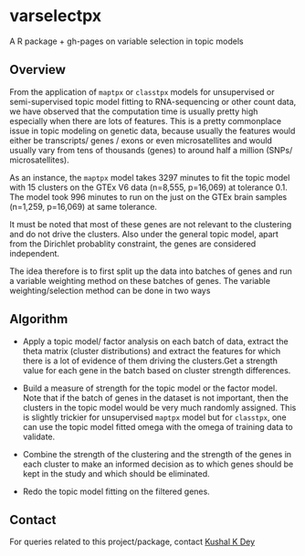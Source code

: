 # varselectpx
A R package + gh-pages on variable selection in topic models

## Overview

From the application of `maptpx` or `classtpx` models for unsupervised or semi-supervised topic model fitting to RNA-sequencing or other count data, we have observed that the computation time is usually pretty high especially when there are lots of features. This is a pretty commonplace issue in topic modeling on genetic data, because usually the features would either be transcripts/ genes / exons or even microsatellites and would usually vary from tens of thousands (genes) to around half a million (SNPs/ microsatellites).

As an instance, the `maptpx` model takes 3297 minutes to fit the topic model with $15$ clusters on the GTEx V6 data (n=8,555, p=16,069) at tolerance $0.1$. The model took $996$ minutes to run on the just on the GTEx brain samples (n=1,259, p=16,069) at same tolerance.

It must be noted that most of these genes are not relevant to the clustering and do not drive the clusters. Also under the general topic model, apart from the Dirichlet probablity constraint, the genes are considered independent. 

The idea therefore is to first split up the data into batches of genes and run a variable weighting method on these batches of genes. The variable weighting/selection method can be done in two ways

## Algorithm 


- Apply a topic model/ factor analysis on each batch of data, extract the theta matrix (cluster distributions) and extract the features for which there is a lot of evidence of them driving the clusters.Get a strength value for each gene in the batch based on cluster strength differences.

- Build a measure of strength for the topic model or the factor model. Note that if the batch of genes in the dataset is not important, then the clusters in the topic model would be very much randomly assigned. This is slightly trickier for unsupervised `maptpx` model but for `classtpx`, one can use the topic model fitted omega with the omega of training data to validate.

- Combine the strength of the clustering and the strength of the genes in each cluster to make an informed decision as to which genes should be kept in the study and which should be eliminated.

- Redo the topic model fitting on the filtered genes.

## Contact

For queries related to this project/package, contact [Kushal K Dey](kkdey@uchicago.edu)






